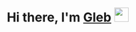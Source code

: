 <h1 align="center">Hi there, I'm <a href="https://instagram.com/steve_boobs?r=nametag" target="_blank">Gleb</a> 
<img src="https://github.com/blackcater/blackcater/raw/main/images/Hi.gif" height="32"/></h1>

<!--
**Xponoc07/Xponoc07** is a ✨ _special_ ✨ repository because its `README.md` (this file) appears on your GitHub profile.

Here are some ideas to get you started:

- 🔭 I’m currently working on ...
- 🌱 I’m currently learning ...
- 👯 I’m looking to collaborate on ...
- 🤔 I’m looking for help with ...
- 💬 Ask me about ...
- 📫 How to reach me: ...
- 😄 Pronouns: ...
- ⚡ Fun fact: ...
-->
